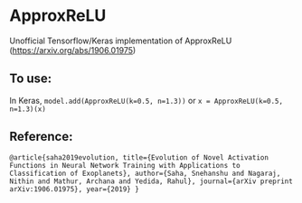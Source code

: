 # ApproxReLU
Unofficial Tensorflow/Keras implementation of ApproxReLU (https://arxiv.org/abs/1906.01975)

## To use:
In Keras, `model.add(ApproxReLU(k=0.5, n=1.3))` or `x = ApproxReLU(k=0.5, n=1.3)(x)`

## Reference:
`@article{saha2019evolution,
  title={Evolution of Novel Activation Functions in Neural Network Training with Applications to Classification of Exoplanets},
  author={Saha, Snehanshu and Nagaraj, Nithin and Mathur, Archana and Yedida, Rahul},
  journal={arXiv preprint arXiv:1906.01975},
  year={2019}
}`

